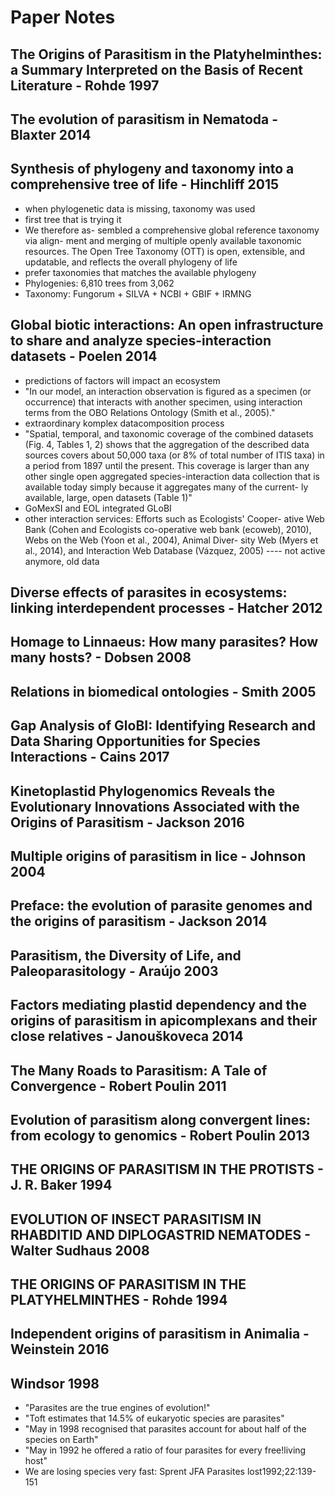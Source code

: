 # Paper Notes

## The Origins of Parasitism in the Platyhelminthes: a Summary Interpreted on the Basis of Recent Literature - Rohde 1997

## The evolution of parasitism in Nematoda - Blaxter 2014

## Synthesis of phylogeny and taxonomy into a comprehensive tree of life - Hinchliff 2015
- when phylogenetic data is missing, taxonomy was used
- first tree that is trying it
- We therefore as- sembled a comprehensive global reference taxonomy via align- ment and merging of multiple openly available taxonomic resources. The Open Tree Taxonomy (OTT) is open, extensible, and updatable, and reflects the overall phylogeny of life
- prefer taxonomies that matches the available phylogeny
- Phylogenies: 6,810 trees from 3,062
- Taxonomy: Fungorum + SILVA + NCBI + GBIF + IRMNG


## Global biotic interactions: An open infrastructure to share and analyze species-interaction datasets - Poelen 2014
- predictions of factors will impact an ecosystem
- "In our model, an interaction observation is figured as a specimen (or occurrence) that interacts with another specimen, using interaction terms from the OBO Relations Ontology (Smith et al., 2005)."
- extraordinary komplex datacomposition process
- "Spatial, temporal, and taxonomic coverage of the combined datasets (Fig. 4, Tables 1, 2) shows that the aggregation of the described data sources covers about 50,000 taxa (or 8% of total number of ITIS taxa) in a period from 1897 until the present. This coverage is larger than any other single open aggregated species-interaction data collection that is available today simply because it aggregates many of the current- ly available, large, open datasets (Table 1)"
- GoMexSI and EOL integrated GLoBI
- other interaction services: Efforts such as Ecologists' Cooper- ative Web Bank (Cohen and Ecologists co-operative web bank (ecoweb), 2010), Webs on the Web (Yoon et al., 2004), Animal Diver- sity Web (Myers et al., 2014), and Interaction Web Database (Vázquez, 2005) ---- not active anymore, old data


## Diverse effects of parasites in ecosystems: linking interdependent processes - Hatcher 2012

## Homage to Linnaeus: How many parasites? How many hosts? - Dobsen 2008

## Relations in biomedical ontologies - Smith 2005

## Gap Analysis of GloBI: Identifying Research and Data Sharing Opportunities for Species Interactions - Cains 2017

## Kinetoplastid Phylogenomics Reveals the Evolutionary Innovations Associated with the Origins of Parasitism - Jackson 2016

## Multiple origins of parasitism in lice - Johnson 2004

## Preface: the evolution of parasite genomes and the origins of parasitism - Jackson 2014

## Parasitism, the Diversity of Life, and Paleoparasitology - Araújo 2003

## Factors mediating plastid dependency and the origins of parasitism in apicomplexans and their close relatives - Janouškoveca 2014

## The Many Roads to Parasitism: A Tale of Convergence - Robert Poulin 2011

## Evolution of parasitism along convergent lines: from ecology to genomics - Robert Poulin 2013

## THE ORIGINS OF PARASITISM IN THE PROTISTS - J. R. Baker 1994

## EVOLUTION OF INSECT PARASITISM IN RHABDITID AND DIPLOGASTRID NEMATODES - Walter Sudhaus 2008

## THE ORIGINS OF PARASITISM IN THE PLATYHELMINTHES - Rohde 1994

## Independent origins of parasitism in Animalia - Weinstein 2016

## Windsor 1998
- "Parasites are the true engines of evolution!"
- "Toft estimates that 14.5% of eukaryotic species are parasites"
- "May in 1998 recognised that parasites account for about half of the species on Earth"
- "May in 1992 he offered a ratio of four parasites for every free!living host"
- We are losing species very fast: Sprent JFA Parasites lost1992;22:139-151
